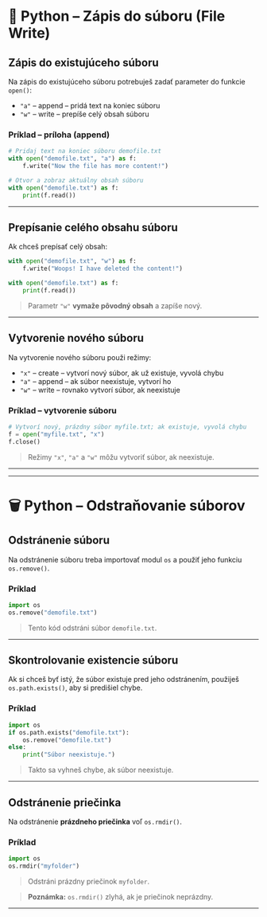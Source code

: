 

# 📝 Python – Zápis do súboru (File Write)

## Zápis do existujúceho súboru

Na zápis do existujúceho súboru potrebuješ zadať parameter do funkcie `open()`:

* `"a"` – append – pridá text na koniec súboru
* `"w"` – write – prepíše celý obsah súboru

### Príklad – príloha (append)

```python
# Pridaj text na koniec súboru demofile.txt
with open("demofile.txt", "a") as f:
    f.write("Now the file has more content!")

# Otvor a zobraz aktuálny obsah súboru
with open("demofile.txt") as f:
    print(f.read())
```

---

## Prepísanie celého obsahu súboru

Ak chceš prepísať celý obsah:

```python
with open("demofile.txt", "w") as f:
    f.write("Woops! I have deleted the content!")

with open("demofile.txt") as f:
    print(f.read())
```

> Parametr `"w"` **vymaže pôvodný obsah** a zapíše nový. 

---

## Vytvorenie nového súboru

Na vytvorenie nového súboru použi režimy:

* `"x"` – create – vytvorí nový súbor, ak už existuje, vyvolá chybu
* `"a"` – append – ak súbor neexistuje, vytvorí ho
* `"w"` – write – rovnako vytvorí súbor, ak neexistuje

### Príklad – vytvorenie súboru

```python
# Vytvorí nový, prázdny súbor myfile.txt; ak existuje, vyvolá chybu
f = open("myfile.txt", "x")
f.close()
```

> Režimy `"x"`, `"a"` a `"w"` môžu vytvoriť súbor, ak neexistuje. 

---

---

# 🗑️ Python – Odstraňovanie súborov

## Odstránenie súboru

Na odstránenie súboru treba importovať modul `os` a použiť jeho funkciu `os.remove()`.

### Príklad

```python
import os
os.remove("demofile.txt")
```

> Tento kód odstráni súbor `demofile.txt`. 

---

## Skontrolovanie existencie súboru

Ak si chceš byť istý, že súbor existuje pred jeho odstránením, použiješ `os.path.exists()`, aby si predišiel chybe.

### Príklad

```python
import os
if os.path.exists("demofile.txt"):
    os.remove("demofile.txt")
else:
    print("Súbor neexistuje.")
```

> Takto sa vyhneš chybe, ak súbor neexistuje.&#x20;

---

## Odstránenie priečinka

Na odstránenie **prázdneho priečinka** voľ `os.rmdir()`.

### Príklad

```python
import os
os.rmdir("myfolder")
```

> Odstráni prázdny priečinok `myfolder`.

> **Poznámka:** `os.rmdir()` zlyhá, ak je priečinok neprázdny.&#x20;

---
